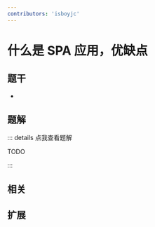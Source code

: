 ```yaml
---
contributors: 'isboyjc'
---
```


# 什么是 SPA 应用，优缺点


## 题干

- 



## 题解

::: details 点我查看题解

  TODO

:::



## 相关



## 扩展
